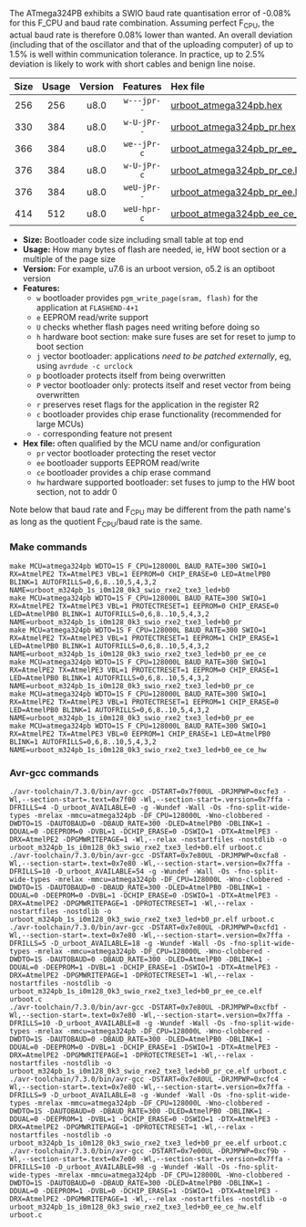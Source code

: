 The ATmega324PB exhibits a SWIO baud rate quantisation error of -0.08% for this F_CPU and baud rate combination. Assuming perfect F<sub>CPU</sub>, the actual baud rate is therefore 0.08% lower than wanted. An overall deviation (including that of the oscillator and that of the uploading computer) of up to 1.5% is well within communication tolerance. In practice, up to 2.5% deviation is likely to work with short cables and benign line noise.

|Size|Usage|Version|Features|Hex file|
|:-:|:-:|:-:|:-:|:--|
|256|256|u8.0|`w---jpr--`|[urboot_atmega324pb.hex](https://raw.githubusercontent.com/stefanrueger/urboot.hex/main/cores/mightycore/atmega324pb/watchdog_1_s/internal_oscillator/128000_hz/300_baud/uart2_rxe2_txe3/led%2Bb0/urboot_atmega324pb.hex)|
|330|384|u8.0|`w-U-jPr--`|[urboot_atmega324pb_pr.hex](https://raw.githubusercontent.com/stefanrueger/urboot.hex/main/cores/mightycore/atmega324pb/watchdog_1_s/internal_oscillator/128000_hz/300_baud/uart2_rxe2_txe3/led%2Bb0/urboot_atmega324pb_pr.hex)|
|366|384|u8.0|`we--jPr-c`|[urboot_atmega324pb_pr_ee_ce.hex](https://raw.githubusercontent.com/stefanrueger/urboot.hex/main/cores/mightycore/atmega324pb/watchdog_1_s/internal_oscillator/128000_hz/300_baud/uart2_rxe2_txe3/led%2Bb0/urboot_atmega324pb_pr_ee_ce.hex)|
|376|384|u8.0|`w-U-jPr-c`|[urboot_atmega324pb_pr_ce.hex](https://raw.githubusercontent.com/stefanrueger/urboot.hex/main/cores/mightycore/atmega324pb/watchdog_1_s/internal_oscillator/128000_hz/300_baud/uart2_rxe2_txe3/led%2Bb0/urboot_atmega324pb_pr_ce.hex)|
|376|384|u8.0|`weU-jPr--`|[urboot_atmega324pb_pr_ee.hex](https://raw.githubusercontent.com/stefanrueger/urboot.hex/main/cores/mightycore/atmega324pb/watchdog_1_s/internal_oscillator/128000_hz/300_baud/uart2_rxe2_txe3/led%2Bb0/urboot_atmega324pb_pr_ee.hex)|
|414|512|u8.0|`weU-hpr-c`|[urboot_atmega324pb_ee_ce_hw.hex](https://raw.githubusercontent.com/stefanrueger/urboot.hex/main/cores/mightycore/atmega324pb/watchdog_1_s/internal_oscillator/128000_hz/300_baud/uart2_rxe2_txe3/led%2Bb0/urboot_atmega324pb_ee_ce_hw.hex)|

- **Size:** Bootloader code size including small table at top end
- **Usage:** How many bytes of flash are needed, ie, HW boot section or a multiple of the page size
- **Version:** For example, u7.6 is an urboot version, o5.2 is an optiboot version
- **Features:**
  + `w` bootloader provides `pgm_write_page(sram, flash)` for the application at `FLASHEND-4+1`
  + `e` EEPROM read/write support
  + `U` checks whether flash pages need writing before doing so
  + `h` hardware boot section: make sure fuses are set for reset to jump to boot section
  + `j` vector bootloader: applications *need to be patched externally*, eg, using `avrdude -c urclock`
  + `p` bootloader protects itself from being overwritten
  + `P` vector bootloader only: protects itself and reset vector from being overwritten
  + `r` preserves reset flags for the application in the register R2
  + `c` bootloader provides chip erase functionality (recommended for large MCUs)
  + `-` corresponding feature not present
- **Hex file:** often qualified by the MCU name and/or configuration
  + `pr` vector bootloader protecting the reset vector
  + `ee` bootloader supports EEPROM read/write
  + `ce` bootloader provides a chip erase command
  + `hw` hardware supported bootloader: set fuses to jump to the HW boot section, not to addr 0


Note below that baud rate and F<sub>CPU</sub> may be different from the path name's as long as the quotient F<sub>CPU</sub>/baud rate is the same.

### Make commands
```
make MCU=atmega324pb WDTO=1S F_CPU=128000L BAUD_RATE=300 SWIO=1 RX=AtmelPE2 TX=AtmelPE3 VBL=1 EEPROM=0 CHIP_ERASE=0 LED=AtmelPB0 BLINK=1 AUTOFRILLS=0,6,8..10,5,4,3,2 NAME=urboot_m324pb_1s_i0m128_0k3_swio_rxe2_txe3_led+b0
make MCU=atmega324pb WDTO=1S F_CPU=128000L BAUD_RATE=300 SWIO=1 RX=AtmelPE2 TX=AtmelPE3 VBL=1 PROTECTRESET=1 EEPROM=0 CHIP_ERASE=0 LED=AtmelPB0 BLINK=1 AUTOFRILLS=0,6,8..10,5,4,3,2 NAME=urboot_m324pb_1s_i0m128_0k3_swio_rxe2_txe3_led+b0_pr
make MCU=atmega324pb WDTO=1S F_CPU=128000L BAUD_RATE=300 SWIO=1 RX=AtmelPE2 TX=AtmelPE3 VBL=1 PROTECTRESET=1 EEPROM=1 CHIP_ERASE=1 LED=AtmelPB0 BLINK=1 AUTOFRILLS=0,6,8..10,5,4,3,2 NAME=urboot_m324pb_1s_i0m128_0k3_swio_rxe2_txe3_led+b0_pr_ee_ce
make MCU=atmega324pb WDTO=1S F_CPU=128000L BAUD_RATE=300 SWIO=1 RX=AtmelPE2 TX=AtmelPE3 VBL=1 PROTECTRESET=1 EEPROM=0 CHIP_ERASE=1 LED=AtmelPB0 BLINK=1 AUTOFRILLS=0,6,8..10,5,4,3,2 NAME=urboot_m324pb_1s_i0m128_0k3_swio_rxe2_txe3_led+b0_pr_ce
make MCU=atmega324pb WDTO=1S F_CPU=128000L BAUD_RATE=300 SWIO=1 RX=AtmelPE2 TX=AtmelPE3 VBL=1 PROTECTRESET=1 EEPROM=1 CHIP_ERASE=0 LED=AtmelPB0 BLINK=1 AUTOFRILLS=0,6,8..10,5,4,3,2 NAME=urboot_m324pb_1s_i0m128_0k3_swio_rxe2_txe3_led+b0_pr_ee
make MCU=atmega324pb WDTO=1S F_CPU=128000L BAUD_RATE=300 SWIO=1 RX=AtmelPE2 TX=AtmelPE3 VBL=0 EEPROM=1 CHIP_ERASE=1 LED=AtmelPB0 BLINK=1 AUTOFRILLS=0,6,8..10,5,4,3,2 NAME=urboot_m324pb_1s_i0m128_0k3_swio_rxe2_txe3_led+b0_ee_ce_hw
```

### Avr-gcc commands
```
./avr-toolchain/7.3.0/bin/avr-gcc -DSTART=0x7f00UL -DRJMPWP=0xcfe3 -Wl,--section-start=.text=0x7f00 -Wl,--section-start=.version=0x7ffa -DFRILLS=4 -D_urboot_AVAILABLE=0 -g -Wundef -Wall -Os -fno-split-wide-types -mrelax -mmcu=atmega324pb -DF_CPU=128000L -Wno-clobbered -DWDTO=1S -DAUTOBAUD=0 -DBAUD_RATE=300 -DLED=AtmelPB0 -DBLINK=1 -DDUAL=0 -DEEPROM=0 -DVBL=1 -DCHIP_ERASE=0 -DSWIO=1 -DTX=AtmelPE3 -DRX=AtmelPE2 -DPGMWRITEPAGE=1 -Wl,--relax -nostartfiles -nostdlib -o urboot_m324pb_1s_i0m128_0k3_swio_rxe2_txe3_led+b0.elf urboot.c
./avr-toolchain/7.3.0/bin/avr-gcc -DSTART=0x7e80UL -DRJMPWP=0xcfa8 -Wl,--section-start=.text=0x7e80 -Wl,--section-start=.version=0x7ffa -DFRILLS=10 -D_urboot_AVAILABLE=54 -g -Wundef -Wall -Os -fno-split-wide-types -mrelax -mmcu=atmega324pb -DF_CPU=128000L -Wno-clobbered -DWDTO=1S -DAUTOBAUD=0 -DBAUD_RATE=300 -DLED=AtmelPB0 -DBLINK=1 -DDUAL=0 -DEEPROM=0 -DVBL=1 -DCHIP_ERASE=0 -DSWIO=1 -DTX=AtmelPE3 -DRX=AtmelPE2 -DPGMWRITEPAGE=1 -DPROTECTRESET=1 -Wl,--relax -nostartfiles -nostdlib -o urboot_m324pb_1s_i0m128_0k3_swio_rxe2_txe3_led+b0_pr.elf urboot.c
./avr-toolchain/7.3.0/bin/avr-gcc -DSTART=0x7e80UL -DRJMPWP=0xcfd1 -Wl,--section-start=.text=0x7e80 -Wl,--section-start=.version=0x7ffa -DFRILLS=5 -D_urboot_AVAILABLE=18 -g -Wundef -Wall -Os -fno-split-wide-types -mrelax -mmcu=atmega324pb -DF_CPU=128000L -Wno-clobbered -DWDTO=1S -DAUTOBAUD=0 -DBAUD_RATE=300 -DLED=AtmelPB0 -DBLINK=1 -DDUAL=0 -DEEPROM=1 -DVBL=1 -DCHIP_ERASE=1 -DSWIO=1 -DTX=AtmelPE3 -DRX=AtmelPE2 -DPGMWRITEPAGE=1 -DPROTECTRESET=1 -Wl,--relax -nostartfiles -nostdlib -o urboot_m324pb_1s_i0m128_0k3_swio_rxe2_txe3_led+b0_pr_ee_ce.elf urboot.c
./avr-toolchain/7.3.0/bin/avr-gcc -DSTART=0x7e80UL -DRJMPWP=0xcfbf -Wl,--section-start=.text=0x7e80 -Wl,--section-start=.version=0x7ffa -DFRILLS=10 -D_urboot_AVAILABLE=8 -g -Wundef -Wall -Os -fno-split-wide-types -mrelax -mmcu=atmega324pb -DF_CPU=128000L -Wno-clobbered -DWDTO=1S -DAUTOBAUD=0 -DBAUD_RATE=300 -DLED=AtmelPB0 -DBLINK=1 -DDUAL=0 -DEEPROM=0 -DVBL=1 -DCHIP_ERASE=1 -DSWIO=1 -DTX=AtmelPE3 -DRX=AtmelPE2 -DPGMWRITEPAGE=1 -DPROTECTRESET=1 -Wl,--relax -nostartfiles -nostdlib -o urboot_m324pb_1s_i0m128_0k3_swio_rxe2_txe3_led+b0_pr_ce.elf urboot.c
./avr-toolchain/7.3.0/bin/avr-gcc -DSTART=0x7e80UL -DRJMPWP=0xcfc4 -Wl,--section-start=.text=0x7e80 -Wl,--section-start=.version=0x7ffa -DFRILLS=9 -D_urboot_AVAILABLE=8 -g -Wundef -Wall -Os -fno-split-wide-types -mrelax -mmcu=atmega324pb -DF_CPU=128000L -Wno-clobbered -DWDTO=1S -DAUTOBAUD=0 -DBAUD_RATE=300 -DLED=AtmelPB0 -DBLINK=1 -DDUAL=0 -DEEPROM=1 -DVBL=1 -DCHIP_ERASE=0 -DSWIO=1 -DTX=AtmelPE3 -DRX=AtmelPE2 -DPGMWRITEPAGE=1 -DPROTECTRESET=1 -Wl,--relax -nostartfiles -nostdlib -o urboot_m324pb_1s_i0m128_0k3_swio_rxe2_txe3_led+b0_pr_ee.elf urboot.c
./avr-toolchain/7.3.0/bin/avr-gcc -DSTART=0x7e00UL -DRJMPWP=0xcf9b -Wl,--section-start=.text=0x7e00 -Wl,--section-start=.version=0x7ffa -DFRILLS=10 -D_urboot_AVAILABLE=98 -g -Wundef -Wall -Os -fno-split-wide-types -mrelax -mmcu=atmega324pb -DF_CPU=128000L -Wno-clobbered -DWDTO=1S -DAUTOBAUD=0 -DBAUD_RATE=300 -DLED=AtmelPB0 -DBLINK=1 -DDUAL=0 -DEEPROM=1 -DVBL=0 -DCHIP_ERASE=1 -DSWIO=1 -DTX=AtmelPE3 -DRX=AtmelPE2 -DPGMWRITEPAGE=1 -Wl,--relax -nostartfiles -nostdlib -o urboot_m324pb_1s_i0m128_0k3_swio_rxe2_txe3_led+b0_ee_ce_hw.elf urboot.c
```

